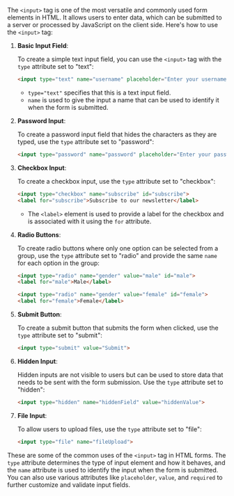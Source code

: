 The `<input>` tag is one of the most versatile and commonly used form elements in HTML. It allows users to enter data, which can be submitted to a server or processed by JavaScript on the client side. Here's how to use the `<input>` tag:

1. **Basic Input Field**:

   To create a simple text input field, you can use the `<input>` tag with the `type` attribute set to "text":

   ```html
   <input type="text" name="username" placeholder="Enter your username">
   ```

   - `type="text"` specifies that this is a text input field.
   - `name` is used to give the input a name that can be used to identify it when the form is submitted.

2. **Password Input**:

   To create a password input field that hides the characters as they are typed, use the `type` attribute set to "password":

   ```html
   <input type="password" name="password" placeholder="Enter your password">
   ```

3. **Checkbox Input**:

   To create a checkbox input, use the `type` attribute set to "checkbox":

   ```html
   <input type="checkbox" name="subscribe" id="subscribe">
   <label for="subscribe">Subscribe to our newsletter</label>
   ```

   - The `<label>` element is used to provide a label for the checkbox and is associated with it using the `for` attribute.

4. **Radio Buttons**:

   To create radio buttons where only one option can be selected from a group, use the `type` attribute set to "radio" and provide the same `name` for each option in the group:

   ```html
   <input type="radio" name="gender" value="male" id="male">
   <label for="male">Male</label>

   <input type="radio" name="gender" value="female" id="female">
   <label for="female">Female</label>
   ```

5. **Submit Button**:

   To create a submit button that submits the form when clicked, use the `type` attribute set to "submit":

   ```html
   <input type="submit" value="Submit">
   ```

6. **Hidden Input**:

   Hidden inputs are not visible to users but can be used to store data that needs to be sent with the form submission. Use the `type` attribute set to "hidden":

   ```html
   <input type="hidden" name="hiddenField" value="hiddenValue">
   ```

7. **File Input**:

   To allow users to upload files, use the `type` attribute set to "file":

   ```html
   <input type="file" name="fileUpload">
   ```

These are some of the common uses of the `<input>` tag in HTML forms. The `type` attribute determines the type of input element and how it behaves, and the `name` attribute is used to identify the input when the form is submitted. You can also use various attributes like `placeholder`, `value`, and `required` to further customize and validate input fields.
